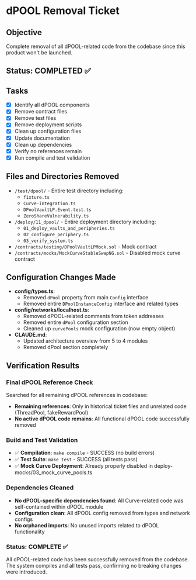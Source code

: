 # dPOOL Removal Ticket

## Objective
Complete removal of all dPOOL-related code from the codebase since this product won't be launched.

## Status: COMPLETED ✅

## Tasks
- [x] Identify all dPOOL components
- [x] Remove contract files  
- [x] Remove test files
- [x] Remove deployment scripts
- [x] Clean up configuration files
- [x] Update documentation
- [x] Clean up dependencies
- [x] Verify no references remain
- [x] Run compile and test validation

## Files and Directories Removed
- `/test/dpool/` - Entire test directory including:
  - `fixture.ts`
  - `Curve-integration.ts` 
  - `DPoolVaultLP.Event.test.ts`
  - `ZeroShareVulnerability.ts`
- `/deploy/11_dpool/` - Entire deployment directory including:
  - `01_deploy_vaults_and_peripheries.ts`
  - `02_configure_periphery.ts`
  - `03_verify_system.ts`
- `/contracts/testing/DPoolVaultLPMock.sol` - Mock contract
- `/contracts/mocks/MockCurveStableSwapNG.sol` - Disabled mock curve contract

## Configuration Changes Made
- **config/types.ts**: 
  - Removed `dPool` property from main `Config` interface
  - Removed entire `DPoolInstanceConfig` interface and related types
- **config/networks/localhost.ts**:
  - Removed dPOOL-related comments from token addresses
  - Removed entire `dPool` configuration section
  - Cleaned up `curvePools` mock configuration (now empty object)
- **CLAUDE.md**:
  - Updated architecture overview from 5 to 4 modules
  - Removed dPool section completely

## Verification Results

### Final dPOOL Reference Check
Searched for all remaining dPOOL references in codebase:
- **Remaining references**: Only in historical ticket files and unrelated code (ThreadPool, fakeRewardPool)
- **No active dPOOL code remains**: All functional dPOOL code successfully removed

### Build and Test Validation  
- ✅ **Compilation**: `make compile` - SUCCESS (no build errors)
- ✅ **Test Suite**: `make test` - SUCCESS (all tests pass)
- ✅ **Mock Curve Deployment**: Already properly disabled in deploy-mocks/03_mock_curve_pools.ts

### Dependencies Cleaned
- **No dPOOL-specific dependencies found**: All Curve-related code was self-contained within dPOOL module
- **Configuration clean**: All dPOOL config removed from types and network configs
- **No orphaned imports**: No unused imports related to dPOOL functionality

### Status: COMPLETE ✅
All dPOOL-related code has been successfully removed from the codebase. The system compiles and all tests pass, confirming no breaking changes were introduced.